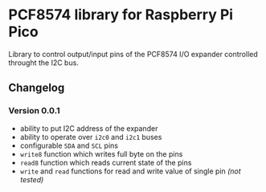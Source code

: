 # PCF8574 library for Raspberry Pi Pico

Library to control output/input pins of the PCF8574 I/O expander controlled throught the I2C bus.

## Changelog

### Version 0.0.1
- ability to put I2C address of the expander
- ability to operate over `i2c0` and `i2c1` buses
- configurable `SDA` and `SCL` pins
- `write8` function which writes full byte on the pins
- `read8` function which reads current state of the pins
- `write` and `read` functions for read and write value of single pin *(not tested)*